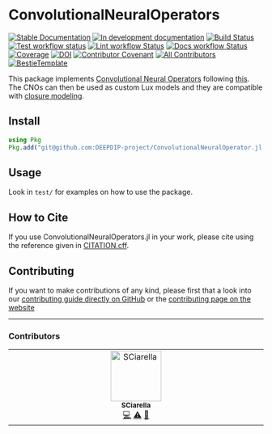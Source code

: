 # ConvolutionalNeuralOperators

[![Stable Documentation](https://img.shields.io/badge/docs-stable-blue.svg)](https://DEEPDIP-project.github.io/ConvolutionalNeuralOperators.jl/stable)
[![In development documentation](https://img.shields.io/badge/docs-dev-blue.svg)](https://DEEPDIP-project.github.io/ConvolutionalNeuralOperators.jl/dev)
[![Build Status](https://github.com/DEEPDIP-project/ConvolutionalNeuralOperators.jl/workflows/Test/badge.svg)](https://github.com/DEEPDIP-project/ConvolutionalNeuralOperators.jl/actions)
[![Test workflow status](https://github.com/DEEPDIP-project/ConvolutionalNeuralOperators.jl/actions/workflows/Test.yml/badge.svg?branch=main)](https://github.com/DEEPDIP-project/ConvolutionalNeuralOperators.jl/actions/workflows/Test.yml?query=branch%3Amain)
[![Lint workflow Status](https://github.com/DEEPDIP-project/ConvolutionalNeuralOperators.jl/actions/workflows/Lint.yml/badge.svg?branch=main)](https://github.com/DEEPDIP-project/ConvolutionalNeuralOperators.jl/actions/workflows/Lint.yml?query=branch%3Amain)
[![Docs workflow Status](https://github.com/DEEPDIP-project/ConvolutionalNeuralOperators.jl/actions/workflows/Docs.yml/badge.svg?branch=main)](https://github.com/DEEPDIP-project/ConvolutionalNeuralOperators.jl/actions/workflows/Docs.yml?query=branch%3Amain)
[![Coverage](https://codecov.io/gh/DEEPDIP-project/ConvolutionalNeuralOperators.jl/branch/main/graph/badge.svg)](https://codecov.io/gh/DEEPDIP-project/ConvolutionalNeuralOperators.jl)
[![DOI](https://zenodo.org/badge/887124272.svg)](https://doi.org/10.5281/zenodo.14191802)
[![Contributor Covenant](https://img.shields.io/badge/Contributor%20Covenant-2.1-4baaaa.svg)](CODE_OF_CONDUCT.md)
[![All Contributors](https://img.shields.io/github/all-contributors/DEEPDIP-project/ConvolutionalNeuralOperators.jl?labelColor=5e1ec7&color=c0ffee&style=flat-square)](#contributors)
[![BestieTemplate](https://img.shields.io/endpoint?url=https://raw.githubusercontent.com/JuliaBesties/BestieTemplate.jl/main/docs/src/assets/badge.json)](https://github.com/JuliaBesties/BestieTemplate.jl)

This package implements [Convolutional Neural Operators](https://medium.com/@bogdan.raonke/operator-learning-convolutional-neural-operators-for-robust-and-accurate-learning-of-pdes-ebbc43b57434) following [this](https://github.com/camlab-ethz/ConvolutionalNeuralOperator).
The CNOs can then be used as custom Lux models and they are compatible with [closure modeling](https://github.com/DEEPDIP-project/CoupledNODE.jl).

## Install

```julia
using Pkg
Pkg.add("git@github.com:DEEPDIP-project/ConvolutionalNeuralOperator.jl.git")
```

## Usage

Look in `test/` for examples on how to use the package.

## How to Cite

If you use ConvolutionalNeuralOperators.jl in your work, please cite using the reference given in [CITATION.cff](https://github.com/DEEPDIP-project/ConvolutionalNeuralOperators.jl/blob/main/CITATION.cff).

## Contributing

If you want to make contributions of any kind, please first that a look into our [contributing guide directly on GitHub](docs/src/90-contributing.md) or the [contributing page on the website](https://DEEPDIP-project.github.io/ConvolutionalNeuralOperators.jl/dev/90-contributing/)

---

### Contributors

<!-- ALL-CONTRIBUTORS-LIST:START - Do not remove or modify this section -->
<!-- prettier-ignore-start -->
<!-- markdownlint-disable -->
<table>
  <tbody>
    <tr>
      <td align="center" valign="top" width="14.28%"><a href="https://github.com/SCiarella"><img src="https://avatars.githubusercontent.com/u/58949181?v=4?s=100" width="100px;" alt="SCiarella"/><br /><sub><b>SCiarella</b></sub></a><br /><a href="#code-SCiarella" title="Code">💻</a> <a href="#test-SCiarella" title="Tests">⚠️</a> <a href="#maintenance-SCiarella" title="Maintenance">🚧</a></td>
    </tr>
  </tbody>
</table>

<!-- markdownlint-restore -->
<!-- prettier-ignore-end -->

<!-- ALL-CONTRIBUTORS-LIST:END -->
